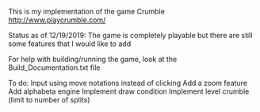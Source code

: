 This is my implementation of the game Crumble
http://www.playcrumble.com/

Status as of 12/19/2019:
The game is completely playable but there are still some features that I would like to add

For help with building/running the game, look at the Build_Documentation.txt file

To do:
Input using move notations instead of clicking
Add a zoom feature
Add alphabeta engine
Implement draw condition
Implement level crumble (limit to number of splits)
